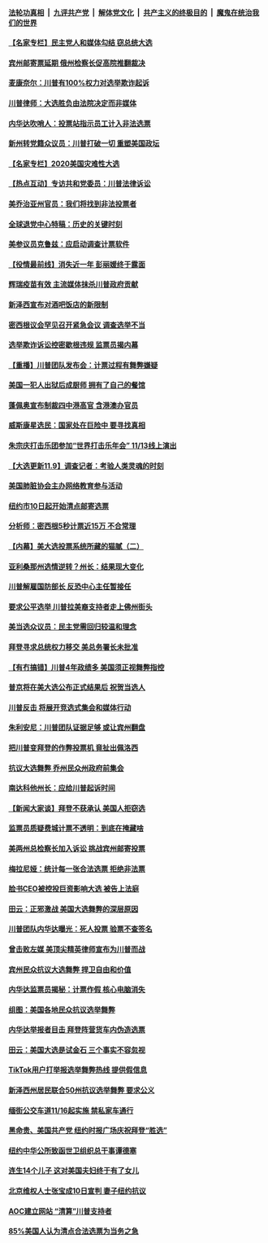 

####  [法轮功真相](../../../../basic/blob/master/README.md?t=11101031) &nbsp;|&nbsp; [九评共产党](../../../../9ping.md/blob/master/README.md?t=11101031) &nbsp;|&nbsp; [解体党文化](../../../../jtdwh.md/blob/master/README.md?t=11101031)  &nbsp;|&nbsp; [共产主义的终极目的](../../../../gczydzjmd.md/blob/master/README.md?t=11101031) &nbsp;|&nbsp; [魔鬼在统治我们的世界](../../../../mgztzwmdsj.md/blob/master/README.md?t=11101031) 

#### [【名家专栏】民主党人和媒体勾结 窃总统大选](../pages/nsc412/n12536392.md?t=11101031) 

#### [宾州邮寄票延期 俄州检察长促高院推翻裁决](../pages/nsc412/n12536973.md?t=11101031) 

#### [麦康奈尔：川普有100%权力对选举欺诈起诉](../pages/nsc412/n12537352.md?t=11101031) 

#### [川普律师：大选胜负由法院决定而非媒体](../pages/nsc412/n12537431.md?t=11101031) 

#### [内华达吹哨人：投票站指示员工计入非法选票](../pages/nsc412/n12537367.md?t=11101031) 

#### [新州转党籍众议员：川普打破一切 重塑美国政坛](../pages/nsc412/n12537362.md?t=11101031) 

#### [【名家专栏】2020美国灾难性大选](../pages/nsc412/n12536131.md?t=11101031) 

#### [【热点互动】专访共和党委员：川普法律诉讼](../pages/nsc412/n12537140.md?t=11101031) 

#### [美乔治亚州官员：我们将找到非法投票者](../pages/nsc412/n12537355.md?t=11101031) 

#### [全球退党中心特稿：历史的关键时刻](../pages/nsc412/n12537150.md?t=11101031) 

#### [美参议员克鲁兹：应启动调查计票软件](../pages/nsc412/n12537069.md?t=11101031) 

#### [【役情最前线】消失近一年 彭丽媛终于露面](../pages/nsc412/n12537116.md?t=11101031) 

#### [辉瑞疫苗有效 主流媒体抹杀川普政府贡献](../pages/nsc412/n12537240.md?t=11101031) 

#### [新泽西宣布对酒吧饭店的新限制](../pages/nsc412/n12537313.md?t=11101031) 

#### [密西根议会罕见召开紧急会议 调查选举不当](../pages/nsc412/n12537147.md?t=11101031) 

#### [选举欺诈诉讼控密歇根违规 监票员揭内幕](../pages/nsc412/n12537293.md?t=11101031) 

#### [【重播】川普团队发布会：计票过程有舞弊嫌疑](../pages/nsc412/n12537230.md?t=11101031) 

#### [美国一犯人出狱后成厨师 拥有了自己的餐馆](../pages/nsc412/n12536368.md?t=11101031) 

#### [蓬佩奥宣布制裁四中港高官 含港澳办官员](../pages/nsc412/n12537153.md?t=11101031) 

#### [威斯康星选民：国家处在巨险中 要寻找真相](../pages/nsc412/n12536739.md?t=11101031) 

#### [朱宗庆打击乐团参加“世界打击乐年会” 11/13线上演出](../pages/nsc412/n12537213.md?t=11101031) 

#### [【大选更新11.9】调查记者：考验人类灵魂的时刻](../pages/nsc412/n12535884.md?t=11101031) 

#### [美国肺脏协会主办网络教育参与活动](../pages/nsc412/n12537164.md?t=11101031) 

#### [纽约市10日起开始清点邮寄选票](../pages/nsc412/n12537166.md?t=11101031) 

#### [分析师：密西根5秒计票近15万 不合常理](../pages/nsc412/n12536974.md?t=11101031) 

#### [【内幕】美大选投票系统所藏的猫腻（二）](../pages/nsc412/n12536712.md?t=11101031) 

#### [亚利桑那州选情逆转？州长：结果现大变化](../pages/nsc412/n12536979.md?t=11101031) 

#### [川普解雇国防部长 反恐中心主任暂接任](../pages/nsc412/n12536697.md?t=11101031) 

#### [要求公平选举 川普拉美裔支持者走上佛州街头](../pages/nsc412/n12536927.md?t=11101031) 

#### [美当选众议员：民主党需回归较温和理念](../pages/nsc412/n12536928.md?t=11101031) 

#### [拜登寻求总统权力移交 美总务署长未批准](../pages/nsc412/n12536789.md?t=11101031) 

#### [【有冇搞错】川普4年政绩多 美国须正视舞弊指控](../pages/nsc412/n12536779.md?t=11101031) 

#### [普京将在美大选公布正式结果后 祝贺当选人](../pages/nsc412/n12536561.md?t=11101031) 

#### [川普反击 将展开竞选式集会和媒体行动](../pages/nsc412/n12536691.md?t=11101031) 

#### [朱利安尼：川普团队证据足够 或让宾州翻盘](../pages/nsc412/n12536615.md?t=11101031) 

#### [把川普变拜登的作弊投票机 竟扯出佩洛西](../pages/nsc412/n12536635.md?t=11101031) 

#### [抗议大选舞弊  乔州民众州政府前集会](../pages/nsc412/n12536609.md?t=11101031) 

#### [南达科他州长：应给川普起诉时间](../pages/nsc412/n12536313.md?t=11101031) 

#### [【新闻大家谈】拜登不获承认 美国人拒窃选](../pages/nsc412/n12536484.md?t=11101031) 

#### [监票员质疑费城计票不透明：到底在掩藏啥](../pages/nsc412/n12536444.md?t=11101031) 

#### [美两州总检察长加入诉讼 挑战宾州邮寄投票](../pages/nsc412/n12536365.md?t=11101031) 

#### [梅拉尼娅：统计每一张合法选票 拒绝非法票](../pages/nsc412/n12536198.md?t=11101031) 

#### [脸书CEO被控投巨资影响大选 被告上法庭](../pages/nsc412/n12536137.md?t=11101031) 

#### [田云：正邪激战 美国大选舞弊的深层原因](../pages/nsc412/n12533429.md?t=11101031) 

#### [川普团队内华达曝光：死人投票 验票不查签名](../pages/nsc412/n12536032.md?t=11101031) 

#### [曾击败左媒 美顶尖精英律师宣布为川普而战](../pages/nsc412/n12535137.md?t=11101031) 

#### [宾州民众抗议大选舞弊 捍卫自由和价值](../pages/nsc412/n12535305.md?t=11101031) 

#### [内华达监票员揭秘：计票作假 核心电脑消失](../pages/nsc412/n12535004.md?t=11101031) 

#### [组图：美国各地民众抗议选举舞弊](../pages/nsc412/n12535855.md?t=11101031) 

#### [内华达举报者目击 拜登阵营货车内伪造选票](../pages/nsc412/n12535794.md?t=11101031) 

#### [田云：美国大选是试金石 三个事实不容忽视](../pages/nsc412/n12535234.md?t=11101031) 

#### [TikTok用户打举报选举舞弊热线 提供假信息](../pages/nsc412/n12535589.md?t=11101031) 

#### [新泽西州居民联合50州抗议选举舞弊 要求公义](../pages/nsc412/n12535344.md?t=11101031) 

#### [缅街公交车道11/16起实施  禁私家车通行](../pages/nsc412/n12535332.md?t=11101031) 

#### [黑命贵、美国共产党   纽约时报广场庆祝拜登“胜选”](../pages/nsc412/n12534729.md?t=11101031) 

#### [纽约中华公所致函世卫组织总干事谭德塞](../pages/nsc412/n12534736.md?t=11101031) 

#### [连生14个儿子 这对美国夫妇终于有了女儿](../pages/nsc412/n12535217.md?t=11101031) 

#### [北京维权人士张宝成10日宣判 妻子纽约抗议](../pages/nsc412/n12535280.md?t=11101031) 

#### [AOC建立网站  “清算”川普支持者](../pages/nsc412/n12535338.md?t=11101031) 

#### [85%美国人认为清点合法选票为当务之急](../pages/nsc412/n12535233.md?t=11101031) 

